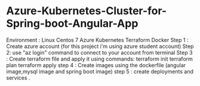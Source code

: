 # Azure-Kubernetes-Cluster-for-Spring-boot-Angular-App
Environment :
Linux Centos 7
Azure 
Kubernetes 
Terraform 
Docker
Step 1 :
Create azure account (for this project i'm using azure student account)
Step 2:
use "az login" command to connect to your account from terminal 
Step 3 :
Create terraform file and apply it using commands:
terraform init 
terraform plan 
terraform apply
step 4 : 
Create images using the dockerfile (angular image,mysql image and spring boot image)
step 5 :
create deployments and services .
